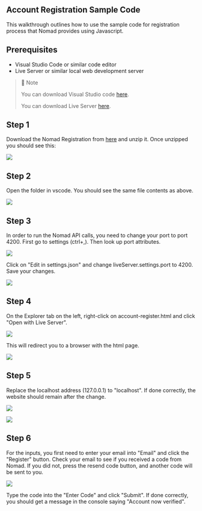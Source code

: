 ## Account Registration Sample Code

This walkthrough outlines how to use the sample code for registration process that Nomad provides using Javascript.

## Prerequisites

- Visual Studio Code or similar code editor
- Live Server or similar local web development server 

> 📘 Note
> 
> You can download Visual Studio code [here](https://code.visualstudio.com/).
> 
> You can download Live Server [here](https://ritwickdey.github.io/vscode-live-server/).

## Step 1

Download the Nomad Registration from [here](https://download-directory.github.io/?url=https://github.com/Nomad-Media/samples/tree/main/nomad-samples/js/account-registration) and unzip it. Once unzipped you should see this:

![](https://files.readme.io/e34fb25-registration.png)

## Step 2

Open the folder in vscode. You should see the same file contents as above.

![](https://files.readme.io/1df136e-registrationvs.png)

## Step 3

In order to run the Nomad API calls, you need to change your port to port 4200. First go to settings (ctrl+,). Then look up port attributes.

![](https://files.readme.io/7ca4a72-settings.png)

Click on "Edit in settings.json" and change liveServer.settings.port to 4200. Save your changes.

![](https://files.readme.io/199b2b4-liveserver.png)

## Step 4

On the Explorer tab on the left, right-click on account-register.html and click "Open with Live Server".

![](https://files.readme.io/582bea0-regls.png)

This will redirect you to a browser with the html page.

![](https://files.readme.io/706add9-regweb.png)

## Step 5

Replace the localhost address (127.0.0.1) to "localhost". If done correctly, the website should remain after the change.

![](https://files.readme.io/2c06ebb-regweb.png)

![](https://files.readme.io/e7db941-regwebl.png)

## Step 6

For the inputs, you first need to enter your email into "Email" and click the "Register" button. Check your email to see if you received a code from Nomad. If you did not, press the resend code button, and another code will be sent to you.

![](https://files.readme.io/e95dbba-email.png)

Type the code into the "Enter Code" and click "Submit". If done correctly, you should get a message in the console saying "Account now verified".
